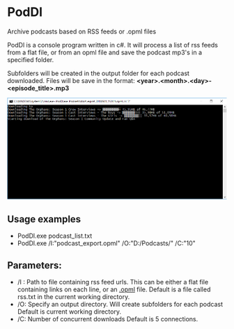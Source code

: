 
# PodDl
Archive podcasts based on RSS feeds or .opml files

PodDl is a console program written in c#. It will process a list of rss feeds from a flat file, or from an opml file and save the podcast mp3's in a specified folder.

Subfolders will be created in the output folder for each podcast downloaded. Files will be save in the format: **\<year\>.\<month>.\<day>-\<episode_title>.mp3**

![alt text](screenshot.png "Screenshot")

## Usage examples
- PodDl.exe podcast_list.txt
- PodDl.exe /I:"podcast_export.opml" /O:"D:/Podcasts/" /C:"10"

## Parameters:

 - /I : Path to file containing rss feed urls. This can be either a flat file containing links on each line, or an [.opml](https://en.wikipedia.org/wiki/OPML) file. Default is a file called rss.txt in the current working directory.
 - /O: Specify an output directory. Will create subfolders for each podcast Default is current working directory.
 - /C: Number of concurrent downloads Default is 5 connections.
